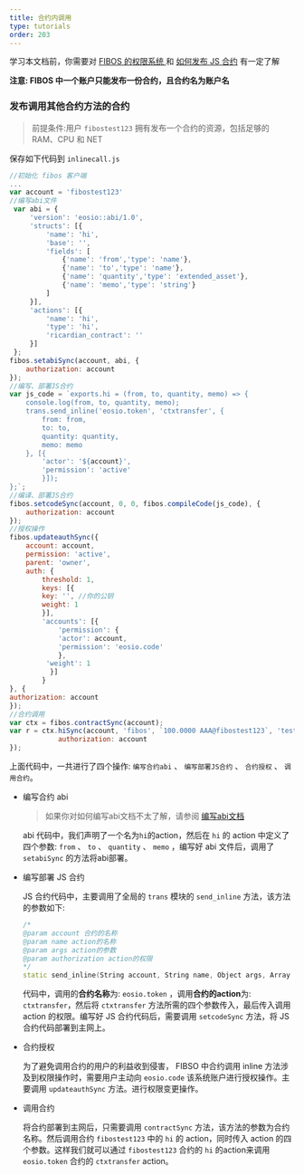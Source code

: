 ```yaml
---
title: 合约内调用
type: tutorials
order: 203
---
```


学习本文档前，你需要对 [FIBOS 的权限系统 ](./smart-fibosauth.html)和 [如何发布 JS 合约](./start.html) 有一定了解

**注意: FIBOS 中一个账户只能发布一份合约，且合约名为账户名**

### 发布调用其他合约方法的合约

> 前提条件:用户 `fibostest123` 拥有发布一个合约的资源，包括足够的 RAM、CPU 和 NET

保存如下代码到 `inlinecall.js`

```javascript
//初始化 fibos 客户端
...
var account = 'fibostest123'
//编写abi文件
 var abi = {
     'version': 'eosio::abi/1.0',
     'structs': [{
         'name': 'hi',
         'base': '',
         'fields': [
             {'name': 'from','type': 'name'}, 
             {'name': 'to','type': 'name'},
             {'name': 'quantity','type': 'extended_asset'}, 
             {'name': 'memo','type': 'string'}
         ]
     }],
     'actions': [{
         'name': 'hi',
         'type': 'hi',
         'ricardian_contract': ''
     }]
 };
fibos.setabiSync(account, abi, {
    authorization: account
});
//编写、部署JS合约
var js_code = `exports.hi = (from, to, quantity, memo) => {
    console.log(from, to, quantity, memo);
    trans.send_inline('eosio.token', 'ctxtransfer', {
        from: from,
        to: to,
        quantity: quantity,
        memo: memo
    }, [{
        'actor': '${account}',
        'permission': 'active'
        }]);
};`;
//编译、部署JS合约
fibos.setcodeSync(account, 0, 0, fibos.compileCode(js_code), {
	authorization: account
});
//授权操作
fibos.updateauthSync({
    account: account,
    permission: 'active',
    parent: 'owner',
    auth: {
    	threshold: 1,
        keys: [{
        key: '', //你的公钥
        weight: 1
        }],
     	'accounts': [{
			'permission': {
            'actor': account,
            'permission': 'eosio.code'
            },
         'weight': 1
          }]
        }
}, {
authorization: account
});
//合约调用
var ctx = fibos.contractSync(account);
var r = ctx.hiSync(account, 'fibos', `100.0000 AAA@fibostest123`, 'test inline ctxtransfer', {
            authorization: account
});
```

上面代码中，一共进行了四个操作: `编写合约abi` 、 `编写部署JS合约` 、 `合约授权` 、 `调用合约`。

* 编写合约 abi

  > 如果你对如何编写abi文档不太了解，请参阅 [编写abi文档](./smart-ABI.html)

  abi 代码中，我们声明了一个名为`hi`的action，然后在 `hi` 的 action 中定义了四个参数: `from` 、 `to` 、 `quantity` 、 `memo` ，编写好 abi 文件后，调用了 `setabiSync` 的方法将abi部署。

* 编写部署 JS 合约

  JS 合约代码中，主要调用了全局的 `trans` 模块的 `send_inline` 方法，该方法的参数如下:

  ```c++
  /*
  @param account 合约的名称
  @param name action的名称
  @param args action的参数
  @param authorization action的权限
  */
  static send_inline(String account, String name, Object args, Array authorization = []);
  ```

  代码中，调用的**合约名称**为: `eosio.token` ，调用**合约的action**为: `ctxtransfer`，然后将 `ctxtransfer` 方法所需的四个参数传入，最后传入调用 action 的权限。编写好 JS 合约代码后，需要调用 `setcodeSync` 方法，将 JS 合约代码部署到主网上。

* 合约授权

  为了避免调用合约的用户的利益收到侵害， FIBSO 中合约调用 inline 方法涉及到权限操作时，需要用户主动向 `eosio.code` 该系统账户进行授权操作。主要调用 `updateauthSync` 方法。进行权限变更操作。

* 调用合约

  将合约部署到主网后，只需要调用 `contractSync` 方法，该方法的参数为合约名称。然后调用合约 `fibostest123` 中的 `hi` 的 action，同时传入 action 的四个参数。这样我们就可以通过 `fibostest123` 合约的 `hi` 的action来调用 `eosio.token` 合约的 `ctxtransfer` action。